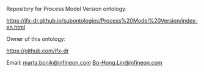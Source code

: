 Repository for Process Model Version ontology:

https://ifx-dr.github.io/subontologies/Process%20Model%20Version/index-en.html

Owner of this ontology:

https://github.com/ifx-dr

Email: marta.bonik@infineon.com
       Bo-Hong.Lin@infineon.com
